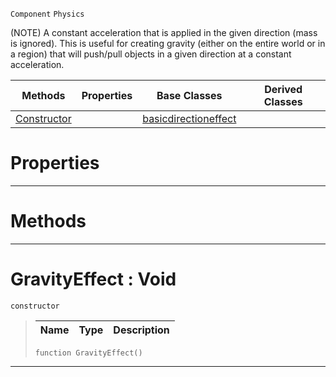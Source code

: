  `Component` `Physics`



(NOTE) A constant acceleration that is applied in the given direction (mass is ignored). This is useful for creating gravity (either on the entire world or in a region) that will push/pull objects in a given direction at a constant acceleration.

|Methods|Properties|Base Classes|Derived Classes|
|---|---|---|---|
|[ Constructor](https://github.com/ZilchEngine/ZilchDocs/blob/master/code_reference/class_reference/gravityeffect.markdown#gravityeffect-void)| |[basicdirectioneffect](https://github.com/ZilchEngine/ZilchDocs/blob/master/code_reference/class_reference/basicdirectioneffect.markdown)| |


 #  Properties


---  
 #  Methods


---  
 #  GravityEffect : Void

 `constructor`

> 
> |Name|Type|Description|
> |---|---|---|
> ``` lang=cpp, name=Nada
> function GravityEffect()
> ``` 


---  
 

 